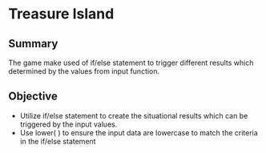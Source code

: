 # Treasure Island
## Summary
The game make used of if/else statement to trigger different results which determined by the values from input function.

## Objective  
- Utilize if/else statement to create the situational results which can be triggered by the input values.
- Use lower( ) to ensure the input data are lowercase to match the criteria in the if/else statement